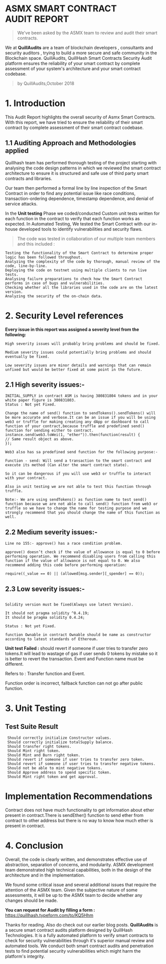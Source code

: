 # ASMX SMART CONTRACT AUDIT REPORT

> We've been asked by the ASMX team to review and audit their smart contracts.

We at **QuillAudits** are a team of blockchain developers , consultants and security auditors , trying to build a more secure and safe community in the Blockchain space. QuillAudits, QuillHash Smart Contracts Security Audit platform ensures the reliability of your smart contract by complete assessment of your system's architecture and your smart contract codebase.

>by QuillAudits,October 2018

# 1. Introduction

This Audit Report highlights the overall security of Asmx Smart Contracts. With this report, we have tried to ensure the reliability of their smart contract by complete assessment of their smart contract codebase.

## 1.1 Auditing Approach and Methodologies applied

Quillhash team has performed thorough testing of the project starting with analysing the code design patterns in which we reviewed the smart contract architecture to ensure it is structured and safe use of third party smart contracts and libraries.

Our team then performed a formal line by line inspection of the Smart Contract in order to find any potential issue like race conditions, transaction-ordering dependence, timestamp dependence, and denial of service attacks.

In the **Unit testing** Phase we coded/conducted Custom unit tests written for each function in the contract to verify that each function works as expected. In Automated Testing, We tested the Smart Contract with our in-house developed tools to identify vulnerabilities and security flaws.

>The code was tested in collaboration of our multiple team members and this included :
```
Testing the functionality of the Smart Contract to determine proper logic has been followed throughout.
Analyzing the complexity of the code by thorough, manual review of the code, line-by-line.
Deploying the code on testnet using multiple clients to run live tests.
Analysing failure preparations to check how the Smart Contract performs in case of bugs and vulnerabilities.
Checking whether all the libraries used in the code are on the latest version.
Analyzing the security of the on-chain data.
```

# 2. Security Level references

**Every issue in this report was assigned a severity level from the following:**
```
High severity issues will probably bring problems and should be fixed.

Medium severity issues could potentially bring problems and should eventually be fixed.

Low severity issues are minor details and warnings that can remain unfixed but would be better fixed at some point in the future.
```

## 2.1 High severity issues:-
```
INITIAL_SUPPLY in contract ASM is having 380831804 tokens and in your white paper figure is 380831803.
Status : Not yet Fixed.

Change the name of send() function to sendTokens().sendTokens() will be more accurate and verbose.It can be an issue if you will be using web3 or truffle for making creating any dApp or dashboard to call function of your contract,because truffle and predefined send() function for sending either to contract.
instance.send(web3.toWei(1, "ether")).then(function(result) { 
// Same result object as above. 
});

Web3 also has sa predefined send function for the following purpose:-

Function - send: Will send a transaction to the smart contract and execute its method (Can alter the smart contract state).

So it can be dangerous if you will use web3 or truffle to interact with your contract.

Also in unit testing we are not able to test this function through truffle.

Note:- We are using sendTokens() as function name to test send() function because we are not able to call send() function from web3 or truffle so we have to change the name for testing purpose and we strongly recommend that you should change the name of this function as well.
```

## 2.2 Medium severity issues:-
```
Line no 155:- approve() has a race condition problem.

approve() doesn’t check if the value of allowance is equal to 0 before performing operation. We recommend disabling users from calling this function if the value of allowance is not equal to 0. We also recommend adding this code before performing operation:

require((_value == 0) || (allowed[msg.sender][_spender] == 0));
```

## 2.3 Low severity issues:-
```

Solidity version must be fixed(Always use latest Version).

It should not pragma solidity ^0.4.19; 
It should be pragma solidity 0.4.24;

Status : Not yet Fixed.

function Ownable in contract Ownable should be name as constructor according to latest standards of Ethereum.
```

**Unit test Failed :** should revert if someone if user tries to transfer zero tokens.It will lead to wastage of gas if user sends 0 tokens by mistake so it is better to revert the transaction.
Event and Function name must be different.

Refers to : Transfer function and Event.

Function order is incorrect, fallback function can not go after public function.

# 3. Unit Testing

## Test Suite Result
```
 Should correctly initialize Constructor values.
 Should correctly initialize totalSupply balance.
 Should transfer right tokens.
 Should Mint right token.
 Should Mint and Burn right token.
 Should revert if someone if user tries to transfer zero token.
 Should revert if someone if user tries to transfer negative tokens.
 Should not be able to mint negative tokens.
 Should Approve address to spend specific token.
 Should Mint right token and get approval.
```

# Implementation Recommendations

Contract does not have much functionality to get information about ether present in contract.There is sendEther() function to send ether from contract to other address but there is no way to know how much ether is present in contract.

# 4. Conclusion
Overall, the code is clearly written, and demonstrates effective use of abstraction, separation of concerns, and modularity. ASMX development team demonstrated high technical capabilities, both in the design of the architecture and in the implementation.

We found some critical issue and several additional issues that require the attention of the ASMX team. Given the subjective nature of some assessments, it will be up to the ASMX team to decide whether any changes should be made.

**You can request for Audit by filling a form :**
https://quillhash.typeform.com/to/KQ5Hhm

Thanks for reading. Also do check out our earlier blog posts.
**QuillAudits** is a secure smart contract audits platform designed by QuillHash Technologies. It is a fully automated platform to verify smart contracts to check for security vulnerabilities through it's superior manual review and automated tools. We conduct both smart contract audits and penetration tests to find potential security vulnerabilities which might harm the platform's integrity.
